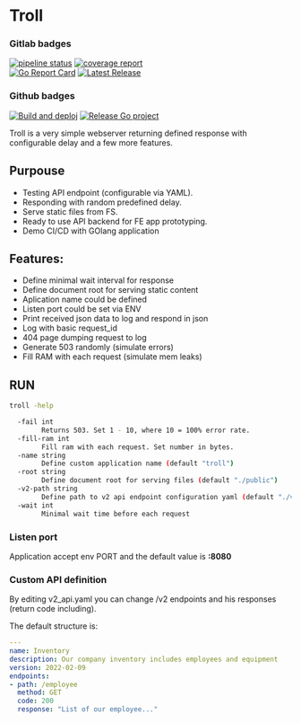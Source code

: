 # Troll


### Gitlab badges
[![pipeline status](https://gitlab.com/theztd/troll/badges/main/pipeline.svg)](https://gitlab.com/theztd/troll/-/commits/main)   [![coverage report](https://gitlab.com/theztd/troll/badges/main/coverage.svg)](https://gitlab.com/theztd/troll/-/commits/main)   
[![Go Report Card](https://goreportcard.com/badge/gitlab.com/theztd/troll?style=flat-square)](https://goreportcard.com/report/gitlab.com/theztd/troll)   [![Latest Release](https://gitlab.com/theztd/troll/-/badges/release.svg)](https://gitlab.com/theztd/troll/-/releases)


### Github badges
[![Build and deploj](https://github.com/theztd/troll/actions/workflows/build_and_deploy.yml/badge.svg)](https://github.com/theztd/troll/actions/workflows/build_and_deploy.yml)
[![Release Go project](https://github.com/theztd/troll/actions/workflows/release.yml/badge.svg)](https://github.com/theztd/troll/actions/workflows/release.yml)


Troll is a very simple webserver returning defined response with configurable delay and a few more features.

## Purpouse
 * Testing API endpoint (configurable via YAML).
 * Responding with random predefined delay.
 * Serve static files from FS.
 * Ready to use API backend for FE app prototyping.
 * Demo CI/CD with GOlang application

## Features:
 * Define minimal wait interval for response
 * Define document root for serving static content
 * Aplication name could be defined
 * Listen port could be set via ENV
 * Print received json data to log and respond in json
 * Log with basic request_id
 * 404 page dumping request to log
 * Generate 503 randomly (simulate errors)
 * Fill RAM with each request (simulate mem leaks)
 
## RUN

```bash
troll -help

  -fail int
        Returns 503. Set 1 - 10, where 10 = 100% error rate.
  -fill-ram int
        Fill ram with each request. Set number in bytes.
  -name string
        Define custom application name (default "troll")
  -root string
        Define document root for serving files (default "./public")
  -v2-path string
        Define path to v2 api endpoint configuration yaml (default "./v2_api.yaml")
  -wait int
        Minimal wait time before each request
```

### Listen port

Application accept env PORT and the default value is **:8080**


### Custom API definition

By editing v2_api.yaml you can change /v2 endpoints and his responses (return code including).

The default structure is:
```yaml
---
name: Inventory
description: Our company inventory includes employees and equipment
version: 2022-02-09
endpoints:
- path: /employee
  method: GET
  code: 200
  response: "List of our employee..."
```

